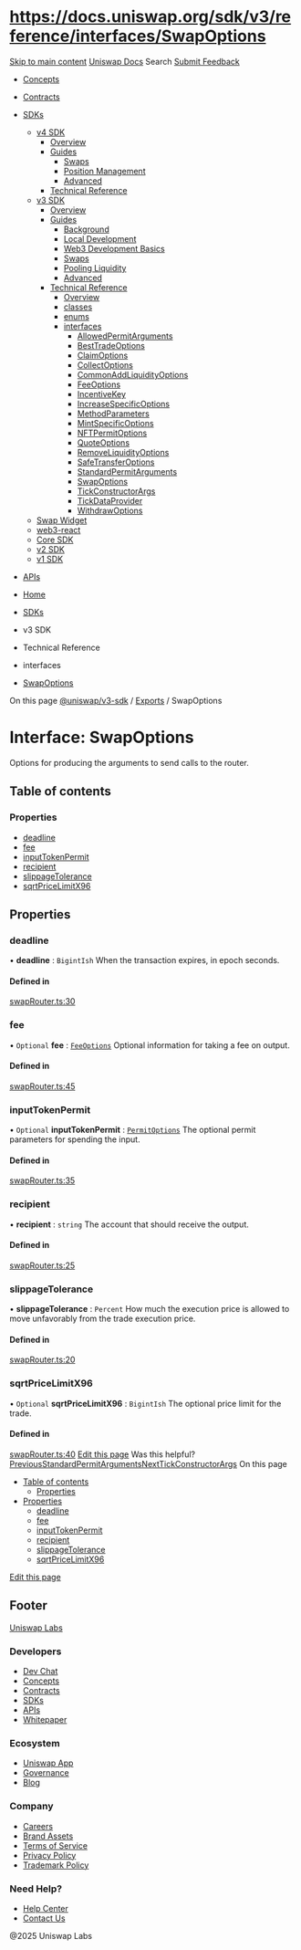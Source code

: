 # https://docs.uniswap.org/sdk/v3/reference/interfaces/SwapOptions

[Skip to main content](https://docs.uniswap.org/sdk/v3/reference/interfaces/SwapOptions#__docusaurus_skipToContent_fallback)
[Uniswap Docs](https://docs.uniswap.org/)
Search
[Submit Feedback](https://docs.google.com/forms/d/e/1FAIpQLSdjSkZam8KiatL9XACRVxCHjDJjaPGbls77PCXDKFn4JwykXg/viewform)
  * [Concepts](https://docs.uniswap.org/concepts/overview)
  * [Contracts](https://docs.uniswap.org/contracts/v4/overview)
  * [SDKs](https://docs.uniswap.org/sdk/v4/overview)
    * [v4 SDK](https://docs.uniswap.org/sdk/v4/overview)
      * [Overview](https://docs.uniswap.org/sdk/v4/overview)
      * [Guides](https://docs.uniswap.org/sdk/v4/guides/swaps/quoting)
        * [Swaps](https://docs.uniswap.org/sdk/v4/guides/swaps/quoting)
        * [Position Management](https://docs.uniswap.org/sdk/v4/guides/liquidity/position-minting)
        * [Advanced](https://docs.uniswap.org/sdk/v4/guides/advanced/pool-data)
      * [Technical Reference](https://docs.uniswap.org/sdk/v4/reference/overview)
    * [v3 SDK](https://docs.uniswap.org/sdk/v3/overview)
      * [Overview](https://docs.uniswap.org/sdk/v3/overview)
      * [Guides](https://docs.uniswap.org/sdk/v3/guides/background)
        * [Background](https://docs.uniswap.org/sdk/v3/guides/background)
        * [Local Development](https://docs.uniswap.org/sdk/v3/guides/local-development)
        * [Web3 Development Basics](https://docs.uniswap.org/sdk/v3/guides/web3-development-basics)
        * [Swaps](https://docs.uniswap.org/sdk/v3/guides/swaps/quoting)
        * [Pooling Liquidity](https://docs.uniswap.org/sdk/v3/guides/liquidity/position-data)
        * [Advanced](https://docs.uniswap.org/sdk/v3/guides/advanced/introduction)
      * [Technical Reference](https://docs.uniswap.org/sdk/v3/reference/overview)
        * [Overview](https://docs.uniswap.org/sdk/v3/reference/overview)
        * [classes](https://docs.uniswap.org/sdk/v3/reference/classes/FullMath)
        * [enums](https://docs.uniswap.org/sdk/v3/reference/enums/FeeAmount)
        * [interfaces](https://docs.uniswap.org/sdk/v3/reference/interfaces/AllowedPermitArguments)
          * [AllowedPermitArguments](https://docs.uniswap.org/sdk/v3/reference/interfaces/AllowedPermitArguments)
          * [BestTradeOptions](https://docs.uniswap.org/sdk/v3/reference/interfaces/BestTradeOptions)
          * [ClaimOptions](https://docs.uniswap.org/sdk/v3/reference/interfaces/ClaimOptions)
          * [CollectOptions](https://docs.uniswap.org/sdk/v3/reference/interfaces/CollectOptions)
          * [CommonAddLiquidityOptions](https://docs.uniswap.org/sdk/v3/reference/interfaces/CommonAddLiquidityOptions)
          * [FeeOptions](https://docs.uniswap.org/sdk/v3/reference/interfaces/FeeOptions)
          * [IncentiveKey](https://docs.uniswap.org/sdk/v3/reference/interfaces/IncentiveKey)
          * [IncreaseSpecificOptions](https://docs.uniswap.org/sdk/v3/reference/interfaces/IncreaseSpecificOptions)
          * [MethodParameters](https://docs.uniswap.org/sdk/v3/reference/interfaces/MethodParameters)
          * [MintSpecificOptions](https://docs.uniswap.org/sdk/v3/reference/interfaces/MintSpecificOptions)
          * [NFTPermitOptions](https://docs.uniswap.org/sdk/v3/reference/interfaces/NFTPermitOptions)
          * [QuoteOptions](https://docs.uniswap.org/sdk/v3/reference/interfaces/QuoteOptions)
          * [RemoveLiquidityOptions](https://docs.uniswap.org/sdk/v3/reference/interfaces/RemoveLiquidityOptions)
          * [SafeTransferOptions](https://docs.uniswap.org/sdk/v3/reference/interfaces/SafeTransferOptions)
          * [StandardPermitArguments](https://docs.uniswap.org/sdk/v3/reference/interfaces/StandardPermitArguments)
          * [SwapOptions](https://docs.uniswap.org/sdk/v3/reference/interfaces/SwapOptions)
          * [TickConstructorArgs](https://docs.uniswap.org/sdk/v3/reference/interfaces/TickConstructorArgs)
          * [TickDataProvider](https://docs.uniswap.org/sdk/v3/reference/interfaces/TickDataProvider)
          * [WithdrawOptions](https://docs.uniswap.org/sdk/v3/reference/interfaces/WithdrawOptions)
    * [Swap Widget](https://docs.uniswap.org/sdk/swap-widget/overview)
    * [web3-react](https://docs.uniswap.org/sdk/web3-react/overview)
    * [Core SDK](https://docs.uniswap.org/sdk/core/overview)
    * [v2 SDK](https://docs.uniswap.org/sdk/v2/overview)
    * [v1 SDK](https://docs.uniswap.org/sdk/v1/overview)
  * [APIs](https://docs.uniswap.org/api/subgraph/overview)


  * [Home](https://docs.uniswap.org/)
  * [SDKs](https://docs.uniswap.org/sdk/v4/overview)
  * v3 SDK
  * Technical Reference
  * interfaces
  * [SwapOptions](https://docs.uniswap.org/sdk/v3/reference/interfaces/SwapOptions)


On this page
[@uniswap/v3-sdk](https://docs.uniswap.org/sdk/v3/reference/README.md) / [Exports](https://docs.uniswap.org/sdk/v3/reference/modules.md) / SwapOptions
# Interface: SwapOptions
Options for producing the arguments to send calls to the router.
## Table of contents[​](https://docs.uniswap.org/sdk/v3/reference/interfaces/SwapOptions#table-of-contents "Direct link to Table of contents")
### Properties[​](https://docs.uniswap.org/sdk/v3/reference/interfaces/SwapOptions#properties "Direct link to Properties")
  * [deadline](https://docs.uniswap.org/sdk/v3/reference/interfaces/SwapOptions#deadline)
  * [fee](https://docs.uniswap.org/sdk/v3/reference/interfaces/SwapOptions#fee)
  * [inputTokenPermit](https://docs.uniswap.org/sdk/v3/reference/interfaces/SwapOptions#inputtokenpermit)
  * [recipient](https://docs.uniswap.org/sdk/v3/reference/interfaces/SwapOptions#recipient)
  * [slippageTolerance](https://docs.uniswap.org/sdk/v3/reference/interfaces/SwapOptions#slippagetolerance)
  * [sqrtPriceLimitX96](https://docs.uniswap.org/sdk/v3/reference/interfaces/SwapOptions#sqrtpricelimitx96)


## Properties[​](https://docs.uniswap.org/sdk/v3/reference/interfaces/SwapOptions#properties-1 "Direct link to Properties")
### deadline[​](https://docs.uniswap.org/sdk/v3/reference/interfaces/SwapOptions#deadline "Direct link to deadline")
• **deadline** : `BigintIsh`
When the transaction expires, in epoch seconds.
#### Defined in[​](https://docs.uniswap.org/sdk/v3/reference/interfaces/SwapOptions#defined-in "Direct link to Defined in")
[swapRouter.ts:30](https://github.com/Uniswap/v3-sdk/blob/08a7c05/src/swapRouter.ts#L30)
### fee[​](https://docs.uniswap.org/sdk/v3/reference/interfaces/SwapOptions#fee "Direct link to fee")
• `Optional` **fee** : [`FeeOptions`](https://docs.uniswap.org/sdk/v3/reference/interfaces/FeeOptions)
Optional information for taking a fee on output.
#### Defined in[​](https://docs.uniswap.org/sdk/v3/reference/interfaces/SwapOptions#defined-in-1 "Direct link to Defined in")
[swapRouter.ts:45](https://github.com/Uniswap/v3-sdk/blob/08a7c05/src/swapRouter.ts#L45)
### inputTokenPermit[​](https://docs.uniswap.org/sdk/v3/reference/interfaces/SwapOptions#inputtokenpermit "Direct link to inputTokenPermit")
• `Optional` **inputTokenPermit** : [`PermitOptions`](https://docs.uniswap.org/sdk/v3/reference/modules.md#permitoptions)
The optional permit parameters for spending the input.
#### Defined in[​](https://docs.uniswap.org/sdk/v3/reference/interfaces/SwapOptions#defined-in-2 "Direct link to Defined in")
[swapRouter.ts:35](https://github.com/Uniswap/v3-sdk/blob/08a7c05/src/swapRouter.ts#L35)
### recipient[​](https://docs.uniswap.org/sdk/v3/reference/interfaces/SwapOptions#recipient "Direct link to recipient")
• **recipient** : `string`
The account that should receive the output.
#### Defined in[​](https://docs.uniswap.org/sdk/v3/reference/interfaces/SwapOptions#defined-in-3 "Direct link to Defined in")
[swapRouter.ts:25](https://github.com/Uniswap/v3-sdk/blob/08a7c05/src/swapRouter.ts#L25)
### slippageTolerance[​](https://docs.uniswap.org/sdk/v3/reference/interfaces/SwapOptions#slippagetolerance "Direct link to slippageTolerance")
• **slippageTolerance** : `Percent`
How much the execution price is allowed to move unfavorably from the trade execution price.
#### Defined in[​](https://docs.uniswap.org/sdk/v3/reference/interfaces/SwapOptions#defined-in-4 "Direct link to Defined in")
[swapRouter.ts:20](https://github.com/Uniswap/v3-sdk/blob/08a7c05/src/swapRouter.ts#L20)
### sqrtPriceLimitX96[​](https://docs.uniswap.org/sdk/v3/reference/interfaces/SwapOptions#sqrtpricelimitx96 "Direct link to sqrtPriceLimitX96")
• `Optional` **sqrtPriceLimitX96** : `BigintIsh`
The optional price limit for the trade.
#### Defined in[​](https://docs.uniswap.org/sdk/v3/reference/interfaces/SwapOptions#defined-in-5 "Direct link to Defined in")
[swapRouter.ts:40](https://github.com/Uniswap/v3-sdk/blob/08a7c05/src/swapRouter.ts#L40)
[Edit this page](https://github.com/uniswap/uniswap-docs/tree/main/docs/sdk/v3/reference/interfaces/SwapOptions.md)
Was this helpful?
[PreviousStandardPermitArguments](https://docs.uniswap.org/sdk/v3/reference/interfaces/StandardPermitArguments)[NextTickConstructorArgs](https://docs.uniswap.org/sdk/v3/reference/interfaces/TickConstructorArgs)
On this page
  * [Table of contents](https://docs.uniswap.org/sdk/v3/reference/interfaces/SwapOptions#table-of-contents)
    * [Properties](https://docs.uniswap.org/sdk/v3/reference/interfaces/SwapOptions#properties)
  * [Properties](https://docs.uniswap.org/sdk/v3/reference/interfaces/SwapOptions#properties-1)
    * [deadline](https://docs.uniswap.org/sdk/v3/reference/interfaces/SwapOptions#deadline)
    * [fee](https://docs.uniswap.org/sdk/v3/reference/interfaces/SwapOptions#fee)
    * [inputTokenPermit](https://docs.uniswap.org/sdk/v3/reference/interfaces/SwapOptions#inputtokenpermit)
    * [recipient](https://docs.uniswap.org/sdk/v3/reference/interfaces/SwapOptions#recipient)
    * [slippageTolerance](https://docs.uniswap.org/sdk/v3/reference/interfaces/SwapOptions#slippagetolerance)
    * [sqrtPriceLimitX96](https://docs.uniswap.org/sdk/v3/reference/interfaces/SwapOptions#sqrtpricelimitx96)


[Edit this page](https://github.com/uniswap/uniswap-docs/tree/main/docs/sdk/v3/reference/interfaces/SwapOptions.md)
## Footer
[Uniswap Labs](https://docs.uniswap.org/)
### Developers
  * [Dev Chat](https://discord.com/invite/uniswap)
  * [Concepts](https://docs.uniswap.org/concepts/overview)
  * [Contracts](https://docs.uniswap.org/contracts/v4/overview)
  * [SDKs](https://docs.uniswap.org/sdk/v4/overview)
  * [APIs](https://docs.uniswap.org/api/subgraph/overview)
  * [Whitepaper](https://app.uniswap.org/whitepaper-v4.pdf)


### Ecosystem
  * [Uniswap App](https://app.uniswap.org/)
  * [Governance](https://www.uniswapfoundation.org/governance)
  * [Blog](https://blog.uniswap.org/)


### Company
  * [Careers](https://boards.greenhouse.io/uniswaplabs)
  * [Brand Assets](https://github.com/Uniswap/brand-assets/raw/main/Uniswap%20Brand%20Assets.zip)
  * [Terms of Service](https://support.uniswap.org/hc/en-us/articles/30935100859661-Uniswap-Labs-Terms-of-Service)
  * [Privacy Policy](https://support.uniswap.org/hc/en-us/articles/30934457771405-Uniswap-Labs-Privacy-Policy)
  * [Trademark Policy](https://support.uniswap.org/hc/en-us/articles/30934762216973-Uniswap-Labs-Trademark-Guidelines)


### Need Help?
  * [Help Center](https://support.uniswap.org/)
  * [Contact Us](https://support.uniswap.org/hc/en-us/requests/new)


@2025 Uniswap Labs
[](https://github.com/uniswap/uniswap-docs)[](https://twitter.com/Uniswap)[](https://discord.com/invite/uniswap)
